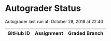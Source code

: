 # Autograder Status
Autograder last run at: October 28, 2018 at 22:40

| GitHub ID | Assignment | Graded Branch |
|-----------|------------|---------------|
